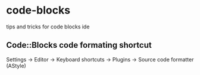 # code-blocks
tips and tricks for code blocks ide
## Code::Blocks code formating shortcut
Settings -> Editor -> Keyboard shortcuts -> Plugins -> Source code formatter (AStyle)
